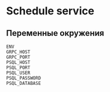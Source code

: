 # Schedule service

## Переменные окружения
`ENV`
<br>
`GRPC_HOST`
<br>
`GRPC_PORT`
<br>
`PSQL_HOST`
<br>
`PSQL_PORT`
<br>
`PSQL_USER`
<br>
`PSQL_PASSWORD`
<br>
`PSQL_DATABASE`